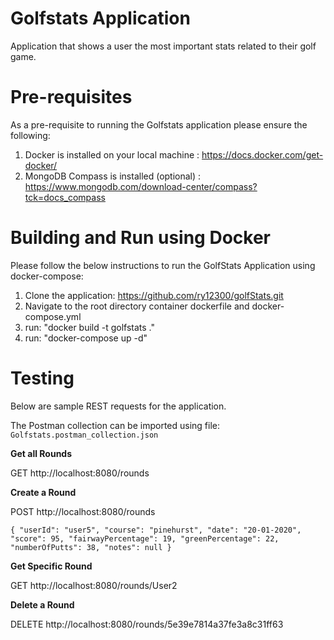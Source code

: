 # Golfstats Application

Application that shows a user the most important stats related to their golf game.

# Pre-requisites 

As a pre-requisite to running the Golfstats application please ensure the following:

1. Docker is installed on your local machine : https://docs.docker.com/get-docker/
2. MongoDB Compass is installed (optional) : https://www.mongodb.com/download-center/compass?tck=docs_compass

# Building and Run using Docker

Please follow the below instructions to run the GolfStats Application using docker-compose:

1. Clone the application: https://github.com/ry12300/golfStats.git
2. Navigate to the root directory container dockerfile and docker-compose.yml
4. run: "docker build -t golfstats ."
5. run: "docker-compose up -d"

# Testing

Below are sample REST requests for the application.

The Postman collection can be imported using file: `Golfstats.postman_collection.json`

**Get all Rounds**

GET http://localhost:8080/rounds

**Create a Round**

POST http://localhost:8080/rounds 

`{
    "userId": "user5",
    "course": "pinehurst",
    "date": "20-01-2020",
    "score": 95,
    "fairwayPercentage": 19,
    "greenPercentage": 22,
    "numberOfPutts": 38,
    "notes": null
}`

**Get Specific Round**

GET http://localhost:8080/rounds/User2

**Delete a Round**

DELETE http://localhost:8080/rounds/5e39e7814a37fe3a8c31ff63

